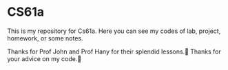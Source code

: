 # CS61a
This is my repository for Cs61a.
Here you can see my codes of lab, project, homework, or some notes.

Thanks for Prof John and Prof Hany for their splendid lessons.🥳
Thanks for your advice on my code.🫡
